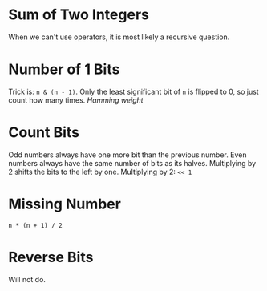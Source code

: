 # Sum of Two Integers
When we can't use operators, it is most likely a recursive question.

# Number of 1 Bits
Trick is: `n & (n - 1)`. Only the least significant bit of `n` is flipped to 0, so just count how many times.
*Hamming weight*

# Count Bits
Odd numbers always have one more bit than the previous number.
Even numbers always have the same number of bits as its halves. Multiplying by 2 shifts the bits to the left by one.
Multiplying by 2: `<< 1`

# Missing Number
`n * (n + 1) / 2`

# Reverse Bits
Will not do.
